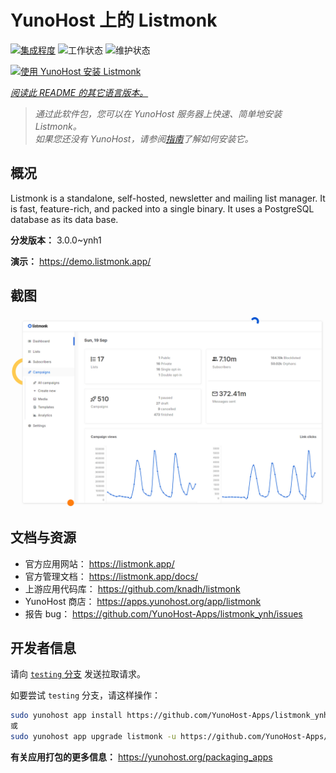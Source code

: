 <!--
注意：此 README 由 <https://github.com/YunoHost/apps/tree/master/tools/readme_generator> 自动生成
请勿手动编辑。
-->

# YunoHost 上的 Listmonk

[![集成程度](https://dash.yunohost.org/integration/listmonk.svg)](https://dash.yunohost.org/appci/app/listmonk) ![工作状态](https://ci-apps.yunohost.org/ci/badges/listmonk.status.svg) ![维护状态](https://ci-apps.yunohost.org/ci/badges/listmonk.maintain.svg)

[![使用 YunoHost 安装 Listmonk](https://install-app.yunohost.org/install-with-yunohost.svg)](https://install-app.yunohost.org/?app=listmonk)

*[阅读此 README 的其它语言版本。](./ALL_README.md)*

> *通过此软件包，您可以在 YunoHost 服务器上快速、简单地安装 Listmonk。*  
> *如果您还没有 YunoHost，请参阅[指南](https://yunohost.org/install)了解如何安装它。*

## 概况

Listmonk is a standalone, self-hosted, newsletter and mailing list manager. It is fast, feature-rich, and packed into a single binary. It uses a PostgreSQL database as its data base.


**分发版本：** 3.0.0~ynh1

**演示：** <https://demo.listmonk.app/>

## 截图

![Listmonk 的截图](./doc/screenshots/screenshot.png)

## 文档与资源

- 官方应用网站： <https://listmonk.app/>
- 官方管理文档： <https://listmonk.app/docs/>
- 上游应用代码库： <https://github.com/knadh/listmonk>
- YunoHost 商店： <https://apps.yunohost.org/app/listmonk>
- 报告 bug： <https://github.com/YunoHost-Apps/listmonk_ynh/issues>

## 开发者信息

请向 [`testing` 分支](https://github.com/YunoHost-Apps/listmonk_ynh/tree/testing) 发送拉取请求。

如要尝试 `testing` 分支，请这样操作：

```bash
sudo yunohost app install https://github.com/YunoHost-Apps/listmonk_ynh/tree/testing --debug
或
sudo yunohost app upgrade listmonk -u https://github.com/YunoHost-Apps/listmonk_ynh/tree/testing --debug
```

**有关应用打包的更多信息：** <https://yunohost.org/packaging_apps>
